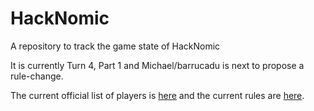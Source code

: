 HackNomic
=========

A repository to track the game state of HackNomic

It is currently Turn 4, Part 1 and Michael/barrucadu is next to propose a rule-change.

The current official list of players is [here](https://github.com/jameseb7/HackNomic/blob/master/players.md) and the current rules are [here](https://github.com/jameseb7/HackNomic/blob/master/rules.md).
